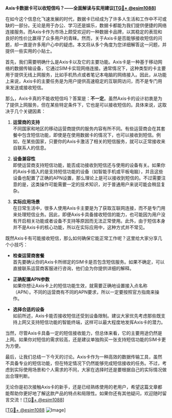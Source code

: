 **Axis卡数据卡可以收短信吗？——全面解读与实用建议[[TG💪+ @esim1088](https://t.me/s/esim1088)]**

在如今这个信息化飞速发展的时代，数据卡已经成为了许多人生活和工作中不可或缺的一部分。无论是用于办公、学习还是娱乐，数据卡都能为我们提供便捷的网络连接服务。而Axis卡作为市场上颇受欢迎的一种数据卡品牌，以其稳定的表现和良好的性价比赢得了众多用户的青睐。然而，关于Axis卡是否能够接收短信的问题，却一直是许多用户心中的疑虑。本文将从多个角度为您详细解答这一问题，并提供一些实用的小贴士。

首先，我们需要明确什么是Axis卡以及它的主要功能。Axis卡是一种基于移动网络的数据传输设备，它通过SIM卡实现网络连接。通常情况下，这种类型的卡主要用于提供无线上网服务，比如手机热点或者笔记本电脑的网络接入。因此，从功能上来说，Axis卡的主要任务是为用户提供高速稳定的互联网访问，而不是专门用来发送或接收短信。

那么，Axis卡真的不能收短信吗？答案是：**不一定**。虽然Axis卡的设计初衷是为了提供上网服务，但在某些特定条件下，它也是可以接收短信的。具体来说，这取决于几个关键因素：

1. **运营商的支持**  
   不同国家和地区的移动运营商提供的服务内容有所不同。有些运营商会在其套餐中包含短信功能，即使是在使用数据卡的情况下，也可以接收到短信。例如，在某些国家，只要你的Axis卡激活了相关的短信服务，就可以正常接收来自联系人的信息。

2. **设备兼容性**  
   即使运营商支持短信功能，能否成功接收到短信还与使用的设备有关。如果你的Axis卡插入的是支持短信功能的设备（如智能手机或平板电脑），并且这些设备也配置了正确的APN设置，那么理论上是可以接收到短信的。不过需要注意的是，这类操作可能需要一定的技术知识，对于普通用户来说可能会稍显复杂。

3. **实际应用场景**  
   在日常生活中，很多人使用Axis卡主要是为了获取互联网连接，而不是专门用来处理短信业务。因此，即便Axis卡具备接收短信的能力，也可能因为用户没有开启相关功能或者设备不支持等原因而无法正常使用。此外，由于短信本身并不是Axis卡的核心功能，所以在实际应用中，这种方式并不常见。

既然Axis卡有可能接收短信，那么如何确保它能正常工作呢？这里给大家分享几个小技巧：

- **检查运营商套餐**  
  首先要确认你的Axis卡所绑定的SIM卡是否包含短信服务。如果不确定，可以直接联系运营商客服进行咨询，他们会为你提供详细的解释。

- **正确配置APN参数**  
  如果你想让Axis卡上的短信功能生效，就需要正确地设置接入点名称（APN）。不同的运营商有不同的APN要求，所以一定要按照官方指南来操作。

- **选择合适的设备**  
  如前所述，Axis卡能否接收短信还受到设备限制。建议大家优先考虑那些既支持上网又支持短信功能的智能终端，这样可以最大程度地发挥Axis卡的潜力。

当然，尽管Axis卡具备一定的短信接收能力，但总体来看，它的主要用途仍然是上网。如果你对短信的需求较高，还是建议单独购买一张支持短信功能的SIM卡更为方便。

最后，让我们总结一下今天的讨论。Axis卡作为一种高效的数据传输工具，虽然不具备专业的短信功能，但在特定情况下仍然能够完成短信接收的任务。不过，考虑到实际使用场景和个人需求的不同，大家在选择时还是要根据自己的实际情况做出合理判断。

无论你是初次接触Axis卡的新手，还是已经熟练使用的老用户，希望这篇文章都能帮助你更好地了解这款产品的特点和局限性。如果你还有其他疑问，欢迎随时留言交流！[[TG💪+ @esim1088](https://t.me/s/esim1088)]

[[TG💪+ @esim1088](https://t.me/s/esim1088) ![Image](https://i.postimg.cc/4NQfJmqS/Snipaste-2025-05-13-00-14-12.png)]